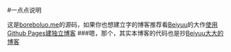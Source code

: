#一点点说明

这是[boreboluo.me](http://boreboluo.me)的源码，如果你也想建立字的博客推荐看[Beiyuu](http://beiyuu.com)的大作[使用Github Pages建独立博客](http://beiyuu.com/github-pages/)
###嗯，那个，其实本博客的代码也是抄[Beiyuu大大的博客](http://beiyuu.com)
